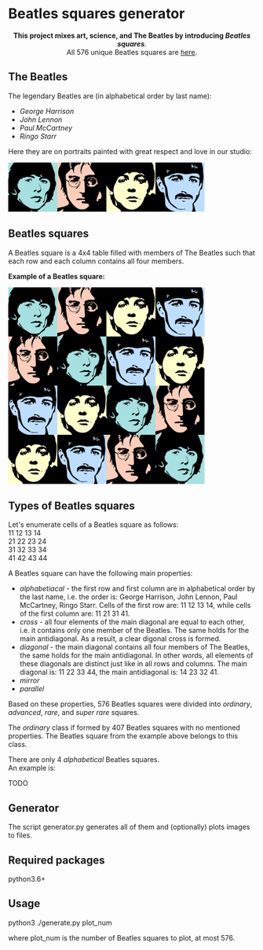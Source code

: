 # Beatles squares generator

<p align="center">
<b>This project mixes art, science, and The Beatles by introducing <i>Beatles squares</i></b>.
<br>
All 576 unique Beatles squares are <a href="images/BeatlesSquares/">here</a>.
</p>

## The Beatles

The legendary Beatles are (in alphabetical order by last name):
- *George Harrison*
- *John Lennon*
- *Paul McCartney*
- *Ringo Starr*

Here they are on portraits painted with great respect and love in our studio:

<img src="images/Beatles/Beatles.png" alt="Beatles" width="400" height="100">

## Beatles squares

A Beatles square is a 4x4 table filled with members of The Beatles such that each row and each column contains all four members.

**Example of a Beatles square:**

<img src="images/BeatlesSquares/003_ordin.png" alt="Beatles" width="400" height="400">

## Types of Beatles squares

Let's enumerate cells of a Beatles square as follows:  
11 12 13 14  
21 22 23 24  
31 32 33 34  
41 42 43 44  

A Beatles square can have the following main properties:
- *alphabetiacal* - the first row and first column are in alphabetical order by the last name, i.e. the order is: George Harrison, John Lennon, Paul McCartney, Ringo Starr. Cells of the first row are: 11 12 13 14, while cells of the first column are: 11 21 31 41.
- *cross* - all four elements of the main diagonal are equal to each other, i.e. it contains only one member of the Beatles. The same holds for the main antidiagonal. As a result, a clear digonal cross is formed. 
- *diagonal* - the main diagonal contains all four members of The Beatles, the same holds for the main antidiagonal. In other words, all elements of these diagonals are distinct just like in all rows and columns. The main diagonal is: 11 22 33 44, the main antidiagonal is: 14 23 32 41.
- *mirror*
- *parallel*

Based on these properties, 576 Beatles squares were divided into *ordinary*, *advanced*, *rare*, and *super rare* squares.

The *ordinary* class if formed by 407 Beatles squares with no mentioned properties. The Beatles square from the example above belongs to this class.

There are only 4 *alphabetical* Beatles squares.  
An example is:

TODO

## Generator

The script generator.py generates all of them and (optionally) plots images to files.

## Required packages

python3.6+

## Usage

python3 ./generate.py plot_num

where plot_num is the number of Beatles squares to plot, at most 576.
